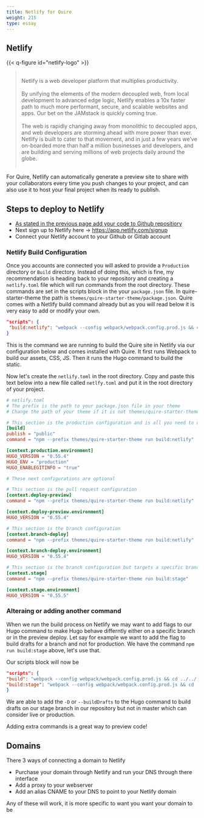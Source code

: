 ```yaml
---
title: Netlify for Quire
weight: 215
type: essay
---
```


## Netlify 

{{< q-figure id="netlify-logo" >}}

> <br/> Netlify is a web developer platform that multiplies productivity. <br/> <br/> By unifying the elements of the modern decoupled web, from local development to advanced edge logic, Netlify enables a 10x faster path to much more performant, secure, and scalable websites and apps. Our bet on the JAMstack is quickly coming true. <br/> <br/>The web is rapidly changing away from monolithic to decoupled apps, and web developers are storming ahead with more power than ever. Netlify is built to cater to that movement, and in just a few years we’ve on-boarded more than half a million businesses and developers, and are building and serving millions of web projects daily around the globe.<br/> <br/>

For Quire, Netlify can automatically generate a preview site to share with your collaborators every time you push changes to your project, and can also use it to host your final project when its ready to publish.

## Steps to deploy to Netlify

- [As stated in the previous page add your code to Github repositiory](/guide/github/)
- Next sign up to Netlify here -> https://app.netlify.com/signup
- Connect your Netlify account to your Github or Gitlab account


### Netlify Build Configuration

Once you accounts are connected you will asked to provide a `Production` directory or `Build` directory. Instead of doing this, which is fine, my recommendation is heading back to your repository and creating a `netlify.toml` file which will run commands from the root directory. These commands are set in the scripts block in the your `package.json` file.  In quire-starter-theme the path is `themes/quire-starter-theme/package.json`. Quire comes with a Netlify build command already but as you will read below it is very easy to add or modify your own. 

```json
"scripts": {
 "build:netlify": "webpack --config webpack/webpack.config.prod.js && cd ../../ && hugo --minify --config config.yml,config/site.yml"
}
```

This is the command we are running to build the Quire site in Netlify via our configuration below and comes installed with Quire. It first runs Webpack to build our assets, CSS, JS. Then it runs the Hugo command to build the static. 

Now let's create the `netlify.toml` in the root directory. Copy and paste this text below into a new file called `netlfy.toml` and put it in the root directory of your project.

```toml
# netlify.toml
# The prefix is the path to your package.json file in your theme
# Change the path of your theme if it is not themes/quire-starter-theme.

# This section is the production configuration and is all you need to deploy
[build]
publish = "public"
command = "npm --prefix themes/quire-starter-theme run build:netlify"

[context.production.environment]
HUGO_VERSION = "0.55.4"
HUGO_ENV = "production"
HUGO_ENABLEGITINFO = "true"

# These next configurations are optional

# This section is the pull request configuration
[context.deploy-preview]
command = "npm --prefix themes/quire-starter-theme run build:netlify"

[context.deploy-preview.environment]
HUGO_VERSION = "0.55.4"

# This section is the branch configuration
[context.branch-deploy]
command = "npm --prefix themes/quire-starter-theme run build:netlify"

[context.branch-deploy.environment]
HUGO_VERSION = "0.55.4"

# This section is the branch configuration but targets a specific branch and also runs a different command
[context.stage]
command = "npm --prefix themes/quire-starter-theme run build:stage"

[context.stage.environment]
HUGO_VERSION = "0.55.5"
```

### Alteraing or adding another command

When we run the build process on Netlify we may want to add flags to our Hugo command to make Hugo behave differntly either on a specific branch or in the preview deploy.
Let say for example we want to add the flag to build drafts for a branch and not for production. 
We have the command `npm run build:stage` above, let's use that. 

Our scripts block will now be

```json
"scripts": {
"build": "webpack --config webpack/webpack.config.prod.js && cd ../../ && hugo --minify --config config.yml,config/site.yml",
"build:stage": "webpack --config webpack/webpack.config.prod.js && cd ../../ && hugo --minify -D"
}
```

We are able to add the `-D` or `--buildDrafts` to the Hugo command to build drafts on our stage branch in our repository but not in master which can consider live or production.

Adding extra commands is a great way to preview code!

## Domains

There 3 ways of connecting a domain to Netlify

- Purchase your domain through Netlify and run your DNS through there interface
- Add a proxy to your webserver 
- Add an alias CNAME to your DNS to point to your Netlify domain

Any of these will work, it is more specific to want you want your domain to be

